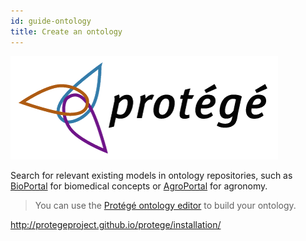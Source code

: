 ```yaml
---
id: guide-ontology
title: Create an ontology
---
```


![](/img/protege-logo.png)

 Search for relevant existing models in ontology repositories, such as [BioPortal](https://bioportal.bioontology.org/recommender) for biomedical concepts or [AgroPortal](http://agroportal.lirmm.fr/recommender) for agronomy.

> You can use the [Protégé ontology editor](https://protege.stanford.edu/) to build your ontology.

http://protegeproject.github.io/protege/installation/

